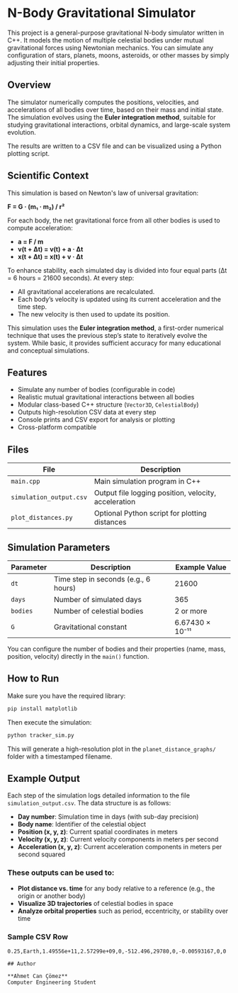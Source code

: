 # N-Body Gravitational Simulator

This project is a general-purpose gravitational N-body simulator written in C++. It models the motion of multiple celestial bodies under mutual gravitational forces using Newtonian mechanics. You can simulate any configuration of stars, planets, moons, asteroids, or other masses by simply adjusting their initial properties.

## Overview

The simulator numerically computes the positions, velocities, and accelerations of all bodies over time, based on their mass and initial state. The simulation evolves using the **Euler integration method**, suitable for studying gravitational interactions, orbital dynamics, and large-scale system evolution.

The results are written to a CSV file and can be visualized using a Python plotting script.

## Scientific Context

This simulation is based on Newton's law of universal gravitation:

**F = G · (m₁ · m₂) / r²**

For each body, the net gravitational force from all other bodies is used to compute acceleration:

- **a = F / m**  
- **v(t + Δt) = v(t) + a · Δt**  
- **x(t + Δt) = x(t) + v · Δt**

To enhance stability, each simulated day is divided into four equal parts (Δt = 6 hours = 21600 seconds). At every step:

- All gravitational accelerations are recalculated.
- Each body’s velocity is updated using its current acceleration and the time step.
- The new velocity is then used to update its position.

This simulation uses the **Euler integration method**, a first-order numerical technique that uses the previous step’s state to iteratively evolve the system. While basic, it provides sufficient accuracy for many educational and conceptual simulations.

## Features

- Simulate any number of bodies (configurable in code)
- Realistic mutual gravitational interactions between all bodies
- Modular class-based C++ structure (`Vector3D`, `CelestialBody`)
- Outputs high-resolution CSV data at every step
- Console prints and CSV export for analysis or plotting
- Cross-platform compatible

## Files

| File                  | Description                                          |
|-----------------------|------------------------------------------------------|
| `main.cpp`            | Main simulation program in C++                       |
| `simulation_output.csv` | Output file logging position, velocity, acceleration |
| `plot_distances.py`   | Optional Python script for plotting distances        |

## Simulation Parameters

| Parameter   | Description                                    | Example Value      |
|-------------|------------------------------------------------|--------------------|
| `dt`        | Time step in seconds (e.g., 6 hours)           | 21600              |
| `days`      | Number of simulated days                       | 365                |
| `bodies`    | Number of celestial bodies                     | 2 or more          |
| `G`         | Gravitational constant                         | 6.67430 × 10⁻¹¹    |

You can configure the number of bodies and their properties (name, mass, position, velocity) directly in the `main()` function.

## How to Run

Make sure you have the required library:

```bash
pip install matplotlib
```

Then execute the simulation:

```bash
python tracker_sim.py
```

This will generate a high-resolution plot in the `planet_distance_graphs/` folder with a timestamped filename.

## Example Output

Each step of the simulation logs detailed information to the file `simulation_output.csv`. The data structure is as follows:

- **Day number**: Simulation time in days (with sub-day precision)
- **Body name**: Identifier of the celestial object
- **Position (x, y, z)**: Current spatial coordinates in meters
- **Velocity (x, y, z)**: Current velocity components in meters per second
- **Acceleration (x, y, z)**: Current acceleration components in meters per second squared

### These outputs can be used to:

- **Plot distance vs. time** for any body relative to a reference (e.g., the origin or another body)
- **Visualize 3D trajectories** of celestial bodies in space
- **Analyze orbital properties** such as period, eccentricity, or stability over time

### Sample CSV Row

```csv
0.25,Earth,1.49556e+11,2.57299e+09,0,-512.496,29780,0,-0.00593167,0,0

## Author

**Ahmet Can Çömez**  
Computer Engineering Student  